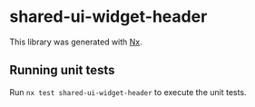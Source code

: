 # shared-ui-widget-header

This library was generated with [Nx](https://nx.dev).

## Running unit tests

Run `nx test shared-ui-widget-header` to execute the unit tests.
